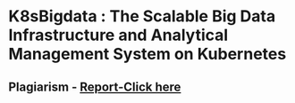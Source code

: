 # K8sBigdata : The Scalable Big Data Infrastructure and Analytical Management System on Kubernetes

## Plagiarism - [Report-Click here](https://drive.google.com/file/d/1wIgvKjiiQvvpx8ZTgso-BANPHwCpkLYo/view?usp=sharing)
